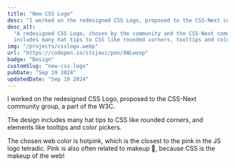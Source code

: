```yaml
---
title: "New CSS Logo"
desc: "I worked on the redesigned CSS Logo, proposed to the CSS-Next community group, a part of the W3C."
desc_alt:
  "A redesigned CSS Logo, chosen by the community and the CSS-Next community group, a part of the W3C. The design
  includes many hat tips to CSS like rounded corners, tooltips and color pickers."
img: "/projects/csslogo.webp"
url: "https://codepen.io/itsjavi/pen/XWLwvxp"
badge: "Design"
customSlug: "new-css-logo"
pubDate: "Sep 19 2024"
updatedDate: "Sep 19 2024"
---
```


I worked on the redesigned CSS Logo, proposed to the CSS-Next community group, a part of the W3C.

The design includes many hat tips to CSS like rounded corners, and elements like tooltips and color pickers.

The chosen web color is hotpink, which is the closest to the pink in the JS logo tetradic. Pink is also often related to
makeup 💅, because CSS is the makeup of the web!
